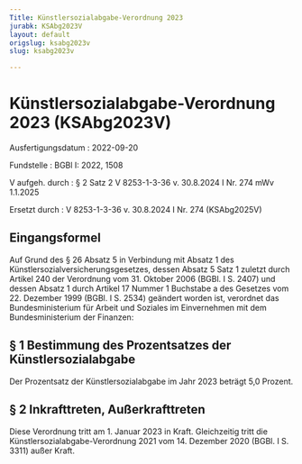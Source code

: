 ```yaml
---
Title: Künstlersozialabgabe-Verordnung 2023
jurabk: KSAbg2023V
layout: default
origslug: ksabg2023v
slug: ksabg2023v

---
```


# Künstlersozialabgabe-Verordnung 2023 (KSAbg2023V)

Ausfertigungsdatum
:   2022-09-20

Fundstelle
:   BGBl I: 2022, 1508

V aufgeh. durch
:   § 2 Satz 2 V 8253-1-3-36 v. 30.8.2024 I Nr. 274 mWv 1.1.2025

Ersetzt durch
:   V 8253-1-3-36 v. 30.8.2024 I Nr. 274 (KSAbg2025V)


## Eingangsformel

Auf Grund des § 26 Absatz 5 in Verbindung mit Absatz 1 des Künstlersozialversicherungsgesetzes, dessen Absatz 5 Satz 1 zuletzt durch Artikel 240 der Verordnung vom 31. Oktober 2006 (BGBl. I S. 2407) und dessen Absatz 1 durch Artikel 17 Nummer 1 Buchstabe a des Gesetzes vom 22. Dezember 1999 (BGBl. I S. 2534) geändert worden ist, verordnet das Bundesministerium für Arbeit und Soziales im Einvernehmen mit dem Bundesministerium der Finanzen:


## § 1 Bestimmung des Prozentsatzes der Künstlersozialabgabe

Der Prozentsatz der Künstlersozialabgabe im Jahr 2023 beträgt 5,0 Prozent.


## § 2 Inkrafttreten, Außerkrafttreten

Diese Verordnung tritt am 1. Januar 2023 in Kraft. Gleichzeitig tritt die Künstlersozialabgabe-Verordnung 2021 vom 14. Dezember 2020 (BGBl. I S. 3311) außer Kraft.

